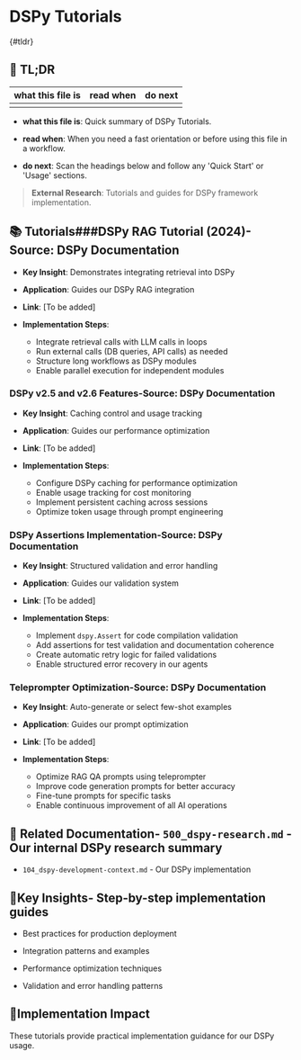 <!-- CONTEXT_REFERENCE: 400_guides/400_context-priority-guide.md -->
<!-- MODULE_REFERENCE: 400_guides/400_deployment-environment-guide.md -->
<!-- MODULE_REFERENCE: 400_few-shot-context-examples.md -->
<!-- MODULE_REFERENCE: 400_integration-patterns-guide.md -->

# DSPy Tutorials

{#tldr}

## 🔎 TL;DR

| what this file is | read when | do next |
|---|---|---|
|  |  |  |

- **what this file is**: Quick summary of DSPy Tutorials.

- **read when**: When you need a fast orientation or before using this file in a workflow.

- **do next**: Scan the headings below and follow any 'Quick Start' or 'Usage' sections.

> **External Research**: Tutorials and guides for DSPy framework implementation.

## 📚 **Tutorials**###**DSPy RAG Tutorial (2024)**-**Source**: DSPy Documentation

- **Key Insight**: Demonstrates integrating retrieval into DSPy

- **Application**: Guides our DSPy RAG integration

- **Link**: [To be added]

- **Implementation Steps**:
  - Integrate retrieval calls with LLM calls in loops
  - Run external calls (DB queries, API calls) as needed
  - Structure long workflows as DSPy modules
  - Enable parallel execution for independent modules

### **DSPy v2.5 and v2.6 Features**-**Source**: DSPy Documentation

- **Key Insight**: Caching control and usage tracking

- **Application**: Guides our performance optimization

- **Link**: [To be added]

- **Implementation Steps**:
  - Configure DSPy caching for performance optimization
  - Enable usage tracking for cost monitoring
  - Implement persistent caching across sessions
  - Optimize token usage through prompt engineering

### **DSPy Assertions Implementation**-**Source**: DSPy Documentation

- **Key Insight**: Structured validation and error handling

- **Application**: Guides our validation system

- **Link**: [To be added]

- **Implementation Steps**:
  - Implement `dspy.Assert` for code compilation validation
  - Add assertions for test validation and documentation coherence
  - Create automatic retry logic for failed validations
  - Enable structured error recovery in our agents

### **Teleprompter Optimization**-**Source**: DSPy Documentation

- **Key Insight**: Auto-generate or select few-shot examples

- **Application**: Guides our prompt optimization

- **Link**: [To be added]

- **Implementation Steps**:
  - Optimize RAG QA prompts using teleprompter
  - Improve code generation prompts for better accuracy
  - Fine-tune prompts for specific tasks
  - Enable continuous improvement of all AI operations

## 🔗 **Related Documentation**- `500_dspy-research.md` - Our internal DSPy research summary

- `104_dspy-development-context.md` - Our DSPy implementation

## 📖**Key Insights**- Step-by-step implementation guides

- Best practices for production deployment

- Integration patterns and examples

- Performance optimization techniques

- Validation and error handling patterns

## 🎯**Implementation Impact**

These tutorials provide practical implementation guidance for our DSPy usage.
